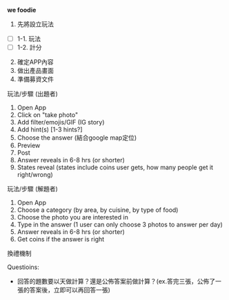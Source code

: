 **we foodie**
1. 先將設立玩法
- [ ] 1-1. 玩法
- [ ] 1-2. 計分
2. 確定APP內容
3. 做出產品畫面
4. 準備募資文件



玩法/步驟 (出題者)
1. Open App
2. Click on "take photo"
3. Add filter/emojis/GIF (IG story)
4. Add hint(s) [1-3 hints?]
5. Choose the answer (結合google map定位)
6. Preview
7. Post
8. Answer reveals in 6-8 hrs (or shorter)
9. States reveal (states include coins user gets, how many people get it right/wrong)

玩法/步驟 (解題者)
1. Open App
2. Choose a category (by area, by cuisine, by type of food)
3. Choose the photo you are interested in 
4. Type in the answer (1 user can only choose 3 photos to answer per day)
5. Answer reveals in 6-8 hrs (or shorter)
6. Get coins if the answer is right

換禮機制


Questioins:
- 回答的題數要以天做計算？還是公佈答案前做計算？(ex.答完三張，公佈了一張的答案後，立即可以再回答一張)